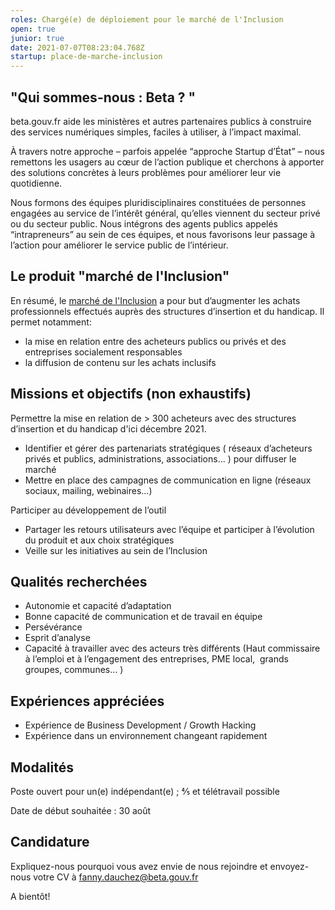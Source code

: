 ```yaml
---
roles: Chargé(e) de déploiement pour le marché de l'Inclusion
open: true
junior: true
date: 2021-07-07T08:23:04.768Z
startup: place-de-marche-inclusion
---
```

## "Qui sommes-nous : Beta ? "

beta.gouv.fr aide les ministères et autres partenaires publics à construire des services numériques simples, faciles à utiliser, à l’impact maximal.

À travers notre approche – parfois appelée “approche Startup d’État” – nous remettons les usagers au cœur de l’action publique et cherchons à apporter des solutions concrètes à leurs problèmes pour améliorer leur vie quotidienne.

Nous formons des équipes pluridisciplinaires constituées de personnes engagées au service de l’intérêt général, qu’elles viennent du secteur privé ou du secteur public. Nous intégrons des agents publics appelés “intrapreneurs” au sein de ces équipes, et nous favorisons leur passage à l’action pour améliorer le service public de l’intérieur.



## **Le produit "marché de l'Inclusion"** 

En résumé, le [marché de l'Inclusion](https://lemarche.inclusion.beta.gouv.fr/fr/) a pour but d’augmenter les achats professionnels effectués auprès des structures d’insertion et du handicap. Il permet notamment:  

* la mise en relation entre des acheteurs publics ou privés et des entreprises socialement responsables
* la diffusion de contenu sur les achats inclusifs



## **Missions et objectifs (non exhaustifs)**

Permettre la mise en relation de > 300 acheteurs avec des structures d’insertion et du handicap d'ici décembre 2021.

* Identifier et gérer des partenariats stratégiques ( réseaux d’acheteurs privés et publics, administrations, associations... ) pour diffuser le marché 
* Mettre en place des campagnes de communication en ligne (réseaux sociaux, mailing, webinaires...) 

Participer au développement de l’outil

* Partager les retours utilisateurs avec l’équipe et participer à l’évolution du produit et aux choix stratégiques
* Veille sur les initiatives au sein de l’Inclusion 



## **Qualités recherchées**

* Autonomie et capacité d’adaptation
* Bonne capacité de communication et de travail en équipe
* Persévérance 
* Esprit d’analyse 
* Capacité à travailler avec des acteurs très différents (Haut commissaire à l’emploi et à l’engagement des entreprises, PME local,  grands groupes, communes… ) 



## Expériences appréciées  

* Expérience de Business Development / Growth Hacking
* Expérience dans un environnement changeant rapidement 



## Modalités

Poste ouvert pour un(e) indépendant(e) ; ⅘ et télétravail possible 

Date de début souhaitée : 30 août



## Candidature

Expliquez-nous pourquoi vous avez envie de nous rejoindre et envoyez-nous votre CV à [fanny.dauchez@beta.gouv.fr](mailto:fanny.dauchez@beta.gouv.fr) 

A bientôt!
